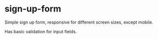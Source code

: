 # sign-up-form

Simple sign up form, responsive for different screen sizes, except mobile.

Has basic validation for input fields.
